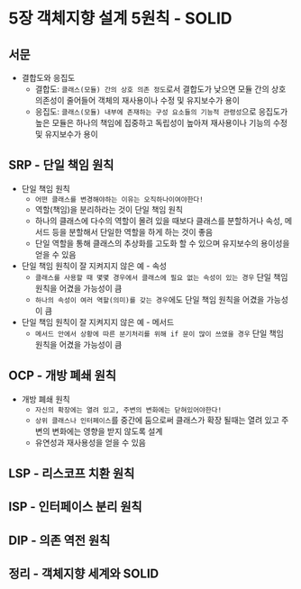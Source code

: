 # 5장 객체지향 설계 5원칙 - SOLID

## 서문
- 결합도와 응집도
  - 결합도: `클래스(모듈) 간의 상호 의존 정도`로서 결합도가 낮으면 모듈 간의 상호 의존성이 줄어들어 객체의 재사용이나 수정 및 유지보수가 용이
  - 응집도: `클래스(모듈) 내부에 존재하는 구성 요소들의 기능적 관령성`으로 응집도가 높은 모듈은 하나의 책임에 집중하고 독립성이 높아져 재사용이나 기능의 수정 및 유지보수가 용이

## SRP - 단일 책임 원칙
- 단일 책임 원칙
  - `어떤 클래스를 변경해야하는 이유는 오직하나이여야한다!`
  - 역할(책임)을 분리하라는 것이 단일 책임 원칙
  - 하나의 클래스에 다수의 역할이 몰려 있을 때보다 클래스를 분할하거나 속성, 메서드 등을 분할해서 단일한 역할을 하게 하는 것이 좋음
  - 단일 역할을 통해 클래스의 추상화를 고도화 할 수 있으며 유지보수의 용이성을 얻을 수 있음
- 단일 책임 원칙이 잘 지켜지지 않은 예 - 속성
  - `클래스를 사용할 때 몇몇 경우에서 클래스에 필요 없는 속성이 있는 경우` 단일 책임 원칙을 어겼을 가능성이 큼
  - `하나의 속성이 여러 역할(의미)를 갖는 경우`에도 단일 책임 원칙을 어겼을 가능성이 큼
- 단일 책임 원칙이 잘 지켜지지 않은 예 - 메서드
  - `메서드 안에서 상황에 따른 분기처리를 위해 if 문이 많이 쓰였을 경우` 단일 책임 원칙을 어겼을 가능성이 큼

## OCP - 개방 폐쇄 원칙
- 개방 폐쇄 원칙
  - `자신의 확장에는 열려 있고, 주변의 변화에는 닫혀있어야한다!`
  - `상위 클래스나 인터페이스`를 중간에 둠으로써 클래스가 확장 될때는 열려 있고 주변의 변화에는 영향을 받지 않도록 설계
  - 유연성과 재사용성을 얻을 수 있음

## LSP - 리스코프 치환 원칙

## ISP - 인터페이스 분리 원칙

## DIP - 의존 역전 원칙

## 정리 - 객체지향 세계와 SOLID
